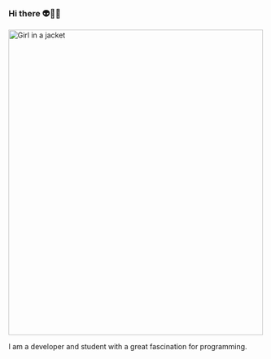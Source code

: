 ### Hi there 👽👋🌘

<img src="https://cdn.freebiesupply.com/logos/large/2x/kotlin-1-logo-png-transparent.png" alt="Girl in a jacket" width="500" height="600">

<!--
**MateoMorera22/MateoMorera22** is a ✨ _special_ ✨ repository because its `README.md` (this file) appears on your GitHub profile.

Here are some ideas to get you started:

- 🔭 I’m currently working on ...
- 🌱 I’m currently learning ...
- 👯 I’m looking to collaborate on ...
- 🤔 I’m looking for help with ...
- 💬 Ask me about ...
- 📫 How to reach me: ...
- 😄 Pronouns: ...
- ⚡ Fun fact: ...
-->
I am a developer and student with a great fascination for programming.
